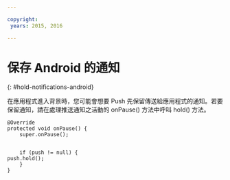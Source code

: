 ```yaml
---

copyright:
 years: 2015, 2016

---
```


# 保存 Android 的通知
{: #hold-notifications-android}

在應用程式進入背景時，您可能會想要 Push 先保留傳送給應用程式的通知。若要保留通知，請在處理推送通知之活動的 onPause() 方法中呼叫 hold() 方法。

```
@Override
protected void onPause() {
    super.onPause();


    if (push != null) {
push.hold();
    }
} 
```
